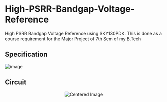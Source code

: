 # High-PSRR-Bandgap-Voltage-Reference
High PSRR Bandgap Voltage Reference using SKY130PDK. This is done as a course requirement for the Major Project of 7th Sem of my B.Tech

## Specification
![image](https://github.com/user-attachments/assets/3ea9b6ca-d225-4fae-97d9-1d1f3eaea908)

## Circuit
<p align="center">
  <img src="image_2024-08-16_141822328](https://github.com/user-attachments/assets/4b424a0c-6b09-4884-94aa-7e0c57c1c2e1" alt="Centered Image">
</p>

